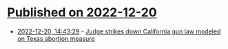 # [Published on 2022-12-20](index.md)

* [2022-12-20, 14:43:29](https://news.ycombinator.com/item?id=34066542) - [Judge strikes down California gun law modeled on Texas abortion measure](https://www.politico.com/news/2022/12/19/california-gun-law-texas-abortion-00074689)
